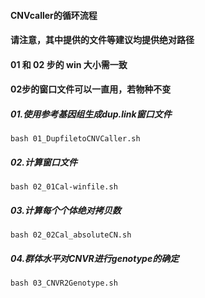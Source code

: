 #### CNVcaller的循环流程
#### 请注意，其中提供的文件等建议均提供绝对路径
#### 01 和 02 步的 win 大小需一致
#### 02步的窗口文件可以一直用，若物种不变
##### 01.使用参考基因组生成dup.link窗口文件
```
bash 01_DupfiletoCNVCaller.sh
```
##### 02.计算窗口文件
```
bash 02_01Cal-winfile.sh
```
##### 03.计算每个个体绝对拷贝数
```
bash 02_02Cal_absoluteCN.sh
```
##### 04.群体水平对CNVR进行genotype的确定
```
bash 03_CNVR2Genotype.sh
```
